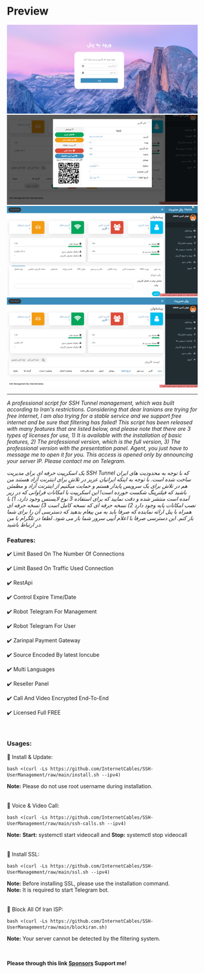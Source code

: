 # Preview
![](Requirements/1.png)
![](Requirements/2.png)
![](Requirements/3.png)
![](Requirements/4.png)

---
_A professional script for SSH Tunnel management, which was built according to Iran's restrictions. Considering that dear Iranians are trying for free internet, I am also trying for a stable service and we support free internet and be sure that filtering has failed! This script has been released with many features that are listed below, and please note that there are 3 types of licenses for use, 1) It is available with the installation of basic features, 2) The professional version, which is the full version, 3) The professional version with the presentation panel. Agent, you just have to message me to open it for you. This access is opened only by announcing your server IP. Please contact me on Telegram._

_یک اسکریپت حرفه ای برای مدیریت SSH Tunnel  که با توجه به محدودیت های ایران ساخت شده است. با توجه به اینکه ایرانیان عزیز در تلاش برای اینترنت آزاد هستند من هم در تلاش برای یک سرویس پایدار هستم و حمایت میکنیم از اینترنت آزاد و مطمئن باشید که فیلترینگ شکست خورده است! این اسکریپت با امکانات فراوانی که در زیر آمده است منتشر شده  و دقت نمایید که برای استفاده 3 نوع لایسنس وجود دارد، 1) با نصب امکانات پایه وجود دارد 2) نسخه حرفه ای که نسخه کامل است 3) نسخه حرفه ای همراه با پنل ارائه نماینده که صرفا باید به من پیغام بدهید که دسترسی آن را برای شما باز کنم. این دسترسی صرفا با اعلام آیپی سرور شما باز می شود. لطفا در تلگرام با من در ارتباط باشید._


### Features:
✔️ Limit Based On The Number Of Connections

✔️ Limit Based On Traffic Used Connection

✔️ RestApi

✔️ Control Expire Time/Date

✔️ Robot Telegram For Management

✔️ Robot Telegram For User

✔️ Zarinpal Payment Gateway

✔️ Source Encoded By latest Ioncube

✔️ Multi Languages

✔️ Reseller Panel

✔️ Call And Video Encrypted End-To-End

✔️ Licensed Full FREE
<br>
<br>
<br>
### Usages:
📌 Install & Update:
```
bash <(curl -Ls https://github.com/InternetCables/SSH-UserManagement/raw/main/install.sh --ipv4)
```
<b>Note:</b> Please do not use root username during installation.
<br>
<br>
<br>
📌 Voice & Video Call:
```
bash <(curl -Ls https://github.com/InternetCables/SSH-UserManagement/raw/main/ssh-calls.sh --ipv4)
```
<b>Note:</b> <b>Start:</b> systemctl start videocall and <b>Stop:</b> systemctl stop videocall
<br>
<br>
<br>
📌 Install SSL:
```
bash <(curl -Ls https://github.com/InternetCables/SSH-UserManagement/raw/main/ssl.sh --ipv4)
```
<b>Note:</b> Before installing SSL, please use the installation command. 
<br>
<b>Note:</b> It is required to start Telegram bot.
<br>
<br>
<br>
📌 Block All Of Iran ISP:
```
bash <(curl -Ls https://github.com/InternetCables/SSH-UserManagement/raw/main/blockiran.sh)
```
<b>Note:</b> Your server cannot be detected by the filtering system.
<br>
<br>
<br>


**Please through this link [Sponsors](https://github.com/InternetCables/SSH-UserManagement/blob/main/.github/FUNDING.yml) Support me!**
<br>

